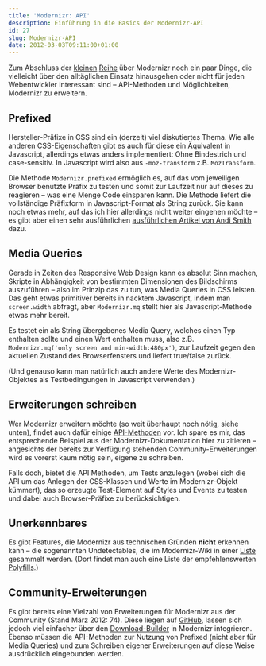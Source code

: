 ```yaml
---
title: 'Modernizr: API'
description: Einführung in die Basics der Modernizr-API
id: 27
slug: Modernizr-API
date: 2012-03-03T09:11:00+01:00
---
```


Zum Abschluss der [kleinen](/archiv/25/Modernizr-Grundlagen.html) [Reihe](/archiv/26/Modernizr-Load.html) über Modernizr noch ein paar Dinge, die vielleicht über den alltäglichen Einsatz hinausgehen oder nicht für jeden Webentwickler interessant sind – API-Methoden und Möglichkeiten, Modernizr zu erweitern.

## Prefixed

Hersteller-Präfixe in CSS sind ein (derzeit) viel diskutiertes Thema. Wie alle anderen CSS-Eigenschaften gibt es auch für diese ein Äquivalent in Javascript, allerdings etwas anders implementiert: Ohne Bindestrich und case\-sensitiv. In Javascript wird also aus `-moz-transform` z.B. `MozTransform`.

Die Methode `Modernizr.prefixed` ermöglich es, auf das vom jeweiligen Browser benutzte Präfix zu testen und somit zur Laufzeit nur auf dieses zu reagieren – was eine Menge Code einsparen kann. Die Methode liefert die vollständige Präfixform in Javascript-Format als String zurück. Sie kann noch etwas mehr, auf das ich hier allerdings nicht weiter eingehen möchte – es gibt aber einen sehr ausführlichen [ausführlichen Artikel von Andi Smith](http://www.andismith.com/blog/2012/02/modernizr-prefixed/) dazu.

## Media Queries

Gerade in Zeiten des Responsive Web Design kann es absolut Sinn machen, Skripte in Abhängigkeit von bestimmten Dimensionen des Bildschirms auszuführen – also im Prinzip das zu tun, was Media Queries in CSS leisten. Das geht etwas primitiver bereits in nacktem Javascript, indem man `screen.width` abfragt, aber `Modernizr.mq` stellt hier als Javascript-Methode etwas mehr bereit.

Es testet ein als String übergebenes Media Query, welches einen Typ enthalten sollte und einen Wert enthalten muss, also z.B. `Modernizr.mq('only screen and min-width:480px')`, zur Laufzeit gegen den aktuellen Zustand des Browserfensters und liefert true/false zurück.

(Und genauso kann man natürlich auch andere Werte des Modernizr\-Objektes als Testbedingungen in Javascript verwenden.)

## Erweiterungen schreiben

Wer Modernizr erweitern möchte (so weit überhaupt noch nötig, siehe unten), findet auch dafür einige [API-Methoden](http://www.modernizr.com/docs/#s3) vor. Ich spare es mir, das entsprechende Beispiel aus der Modernizr\-Dokumentation hier zu zitieren – angesichts der bereits zur Verfügung stehenden Community\-Erweiterungen wird es vorerst kaum nötig sein, eigene zu schreiben.

Falls doch, bietet die API Methoden, um Tests anzulegen (wobei sich die API um das Anlegen der CSS-Klassen und Werte im Modernizr\-Objekt kümmert), das so erzeugte Test-Element auf Styles und Events zu testen und dabei auch Browser\-Präfixe zu berücksichtigen.

## Unerkennbares

Es gibt Features, die Modernizr aus technischen Gründen **nicht** erkennen kann – die sogenannten Undetectables, die im Modernizr\-Wiki in einer [Liste](https://github.com/Modernizr/Modernizr/wiki/Undetectables) gesammelt werden. (Dort findet man auch eine Liste der empfehlenswerten [Polyfills](https://github.com/Modernizr/Modernizr/wiki/HTML5-Cross-Browser-Polyfills).)

## Community\-Erweiterungen

Es gibt bereits eine Vielzahl von Erweiterungen für Modernizr aus der Community (Stand März 2012: 74). Diese liegen auf [GitHub](https://github.com/Modernizr/Modernizr/tree/master/feature-detects), lassen sich jedoch viel einfacher über den [Download-Builder](http://www.modernizr.com/download/) in Modernizr integrieren. Ebenso müssen die API-Methoden zur Nutzung von Prefixed (nicht aber für Media Queries) und zum Schreiben eigener Erweiterungen auf diese Weise ausdrücklich eingebunden werden.
